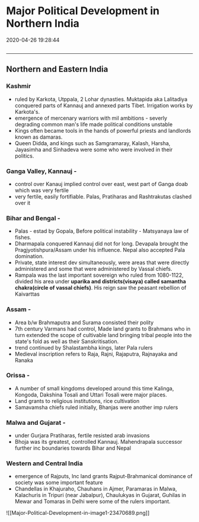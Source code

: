 # Major Political Development in Northern India
2020-04-26 19:28:44
            
```toc
```
---


## Northern and Eastern India 



### Kashmir 

-   ruled by Karkota, Utppala, 2 Lohar dynasties. Muktapida aka Lalitadiya conquered parts of Kannauj and annexed parts Tibet. Irrigation works by Karkota's.
-   emergence of mercenary warriors with mil ambitions - severly degrading common man's life made political conditions unstable
-   Kings often became tools in the hands of powerful priests and landlords known as damaras.
-   Queen Didda, and kings such as Samgramaray, Kalash, Harsha, Jayasimha and Sinhadeva were some who were involved in their politics.


### Ganga Valley, Kannauj -

-   control over Kanauj implied control over east, west part of Ganga doab which was very fertile
-   very fertile, easily fortifiable. Palas, Pratiharas and Rashtrakutas clashed over it


### Bihar and Bengal -

-   Palas - estad by Gopala, Before political instability - Matsyanaya law of fishes.
-   Dharmapala conquered Kannauj did not for long. Devapala brought the Pragjyotishpura/Assam under his influence. Nepal also accepted Pala domination.
-   Private, state interest dev simultaneously, were areas that were directly administered and some that were administered by Vassal chiefs.
-   Rampala was the last important sovereign who ruled from 1080-1122, divided his area under **uparika and districts(visaya) called samantha chakra(circle of vassal chiefs)**. His reign saw the peasant rebellion of Kaivarttas


### Assam -

-   Area b/w Brahmaputra and Surama consisted their polity
-   7th century Varmans had control, Made land grants to Brahmans who in turn extended the scope of cultivable land bringing tribal people into the state's fold as well as their Sanskritisation.
-   trend continued by Shalastambha kings, later Pala rulers
-   Medieval inscription refers to Raja, Rajni, Rajaputra, Rajnayaka and Ranaka


### Orissa -

-   A number of small kingdoms developed around this time Kalinga, Kongoda, Dakshina Tosali and Uttari Tosali were major places.
-   Land grants to religious institutions, rice cultivation
-   Samavamsha chiefs ruled initially, Bhanjas were another imp rulers


### Malwa and Gujarat -

-   under Gurjara Pratiharas, fertile resisted arab invasions
-   Bhoja was its greatest, controlled Kannauj. Mahendrapala successor further inc boundaries towards Bihar and Nepal


### Western and Central India
-   emergence of Rajputs, Inc land grants Rajput-Brahmanical dominance of society was some important feature
-   Chandellas in Khajuraho, Chauhans in Ajmer, Paramaras in Malwa, Kalachuris in Tripuri (near Jabalpur), Chaulukyas in Gujarat, Guhilas in Mewar and Tomaras in Delhi were some of the rulers important.

![[Major-Political-Development-in-image1-23470689.png]]







